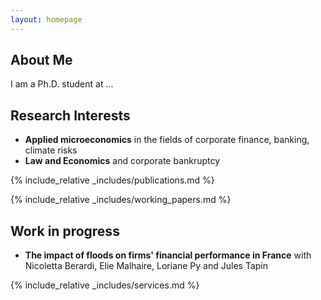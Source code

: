 ```yaml
---
layout: homepage
---
```


## About Me

I am a Ph.D. student at ...

## Research Interests

- **Applied microeconomics** in the fields of corporate finance, banking, climate risks
- **Law and Economics** and corporate bankruptcy

{% include_relative _includes/publications.md %}

{% include_relative _includes/working_papers.md %}

## Work in progress

- **The impact of floods on firms' financial performance in France** with Nicoletta Berardi, Elie Malhaire, Loriane Py and Jules Tapin

{% include_relative _includes/services.md %}
